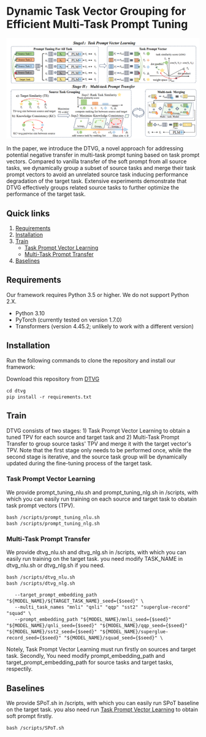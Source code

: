 # Dynamic Task Vector Grouping for Efficient Multi-Task Prompt Tuning

![](/pic/image.png)

In the paper,  we introduce the DTVG, a novel approach for addressing potential negative transfer in multi-task prompt tuning based on task prompt vectors. Compared to vanilla transfer of the soft prompt from all source tasks, we dynamically group a subset of source tasks and merge their task prompt vectors to avoid an unrelated source task inducing performance degradation of the target task. Extensive experiments demonstrate that DTVG effectively groups related source tasks to further optimize the performance of the target task.

## Quick links

1. [Requirements](#requirements)
2. [Installation](#installation)
3. [Train](#license)
   - [Task Prompt Vector Learning](#task-prompt-vector-learning)
   - [Multi-Task Prompt Transfer](#multi-task-prompt-transfer)
4. [Baselines](#baselines)

## Requirements
Our framework requires Python 3.5 or higher. We do not support Python 2.X.
- Python 3.10
- PyTorch (currently tested on version 1.7.0)
- Transformers (version 4.45.2; unlikely to work with a different version)

## Installation
Run the following commands to clone the repository and install our framework:

Download this repository from [DTVG](https://anonymous.4open.science/r/DTVG-CD4E)

```
cd dtvg
pip install -r requirements.txt
```


## Train
<!-- Explain how to use your project -->
DTVG consists of two stages: 1) Task Prompt Vector Learning to obtain a tuned TPV for each source and target task and 2) Multi-Task Prompt Transfer to group source tasks' TPV and merge it with the target vector's TPV. Note that the first stage only needs to be performed once, while the second stage is iterative, and the source task group will be dynamically updated during the fine-tuning process of the target task.

### Task Prompt Vector Learning
We provide prompt_tuning_nlu.sh and prompt_tuning_nlg.sh in /scripts, with which you can easily run training on each source and target task to obatain task prompt vectors (TPV). 


```
bash /scripts/prompt_tuning_nlu.sh
bash /scripts/prompt_tuning_nlg.sh
```


### Multi-Task Prompt Transfer


We provide  dtvg_nlu.sh and  dtvg_nlg.sh in /scripts, with which you can easily run training on the target task. you need modify TASK_NAME in dtvg_nlu.sh or dtvg_nlg.sh if you need.
```
bash /scripts/dtvg_nlu.sh
bash /scripts/dtvg_nlg.sh
```

```
   --target_prompt_embedding_path "${MODEL_NAME}/${TARGET_TASK_NAME}_seed={$seed}" \
   --multi_task_names "mnli" "qnli" "qqp" "sst2" "superglue-record" "squad" \
   --prompt_embedding_path "${MODEL_NAME}/mnli_seed={$seed}" "${MODEL_NAME}/qnli_seed={$seed}" "${MODEL_NAME}/qqp_seed={$seed}" "${MODEL_NAME}/sst2_seed={$seed}" "${MODEL_NAME}/superglue-record_seed={$seed}" "${MODEL_NAME}/squad_seed={$seed}" \
```
Notely, Task Prompt Vector Learning must run firstly on sources and target task. Secondly, You need modify prompt_embedding_path and target_prompt_embedding_path for source tasks and target tasks, respectily. 

## Baselines
We provide SPoT.sh in /scripts, with which you can easily run SPoT baseline on the target task. you also need run [Task Prompt Vector Learning](#task-prompt-vector-learning) to obtain soft prompt firstly.
```
bash /scripts/SPoT.sh
```
